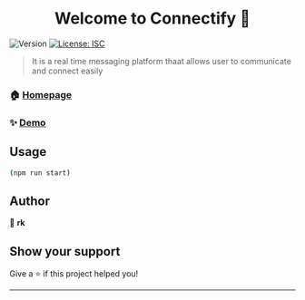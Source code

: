 <h1 align="center">Welcome to Connectify 👋</h1>
<p>
  <img alt="Version" src="https://img.shields.io/badge/version-1.0.0-blue.svg?cacheSeconds=2592000" />
  <a href="#" target="_blank">
    <img alt="License: ISC" src="https://img.shields.io/badge/License-ISC-yellow.svg" />
  </a>
</p>

> It is  a real time messaging platform thaat allows user to communicate and connect easily

### 🏠 [Homepage](https://connectify-dun.vercel.app)

### ✨ [Demo](https://connectify-dun.vercel.app/login)

## Usage

```sh
(npm run start)
```

## Author

👤 **rk**


## Show your support

Give a ⭐️ if this project helped you!

***
